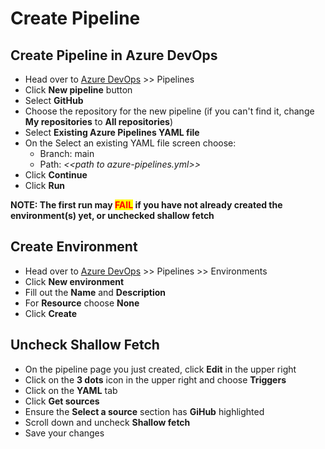 # Create Pipeline

## Create Pipeline in Azure DevOps

* Head over to [Azure DevOps](https://dev.azure.com/ECFMGTFS/BusinessTransformation) >> Pipelines
* Click **New pipeline** button
* Select **GitHub**
* Choose the repository for the new pipeline (if you can't find it, change **My repositories** to **All repositories**)
* Select **Existing Azure Pipelines YAML file**
* On the Select an existing YAML file screen choose:
  * Branch: main
  * Path: _<\<path to azure-pipelines.yml>>_
* Click **Continue**
* Click **Run**

**NOTE: The first run may **<mark style="color:red;">**FAIL**</mark>** if you have not already created the environment(s) yet, or unchecked shallow fetch**

## **Create Environment**

* Head over to [Azure DevOps](https://dev.azure.com/ECFMGTFS/BusinessTransformation) >> Pipelines >> Environments
* Click **New environment**
* Fill out the **Name** and **Description**
* For **Resource** choose **None**
* Click **Create**

## Uncheck Shallow Fetch

* On the pipeline page you just created, click **Edit** in the upper right
* Click on the **3 dots** icon in the upper right and choose **Triggers**
* Click on the **YAML** tab
* Click **Get sources**
* Ensure the **Select a source** section has **GiHub** highlighted
* Scroll down and uncheck **Shallow fetch**
* Save your changes







